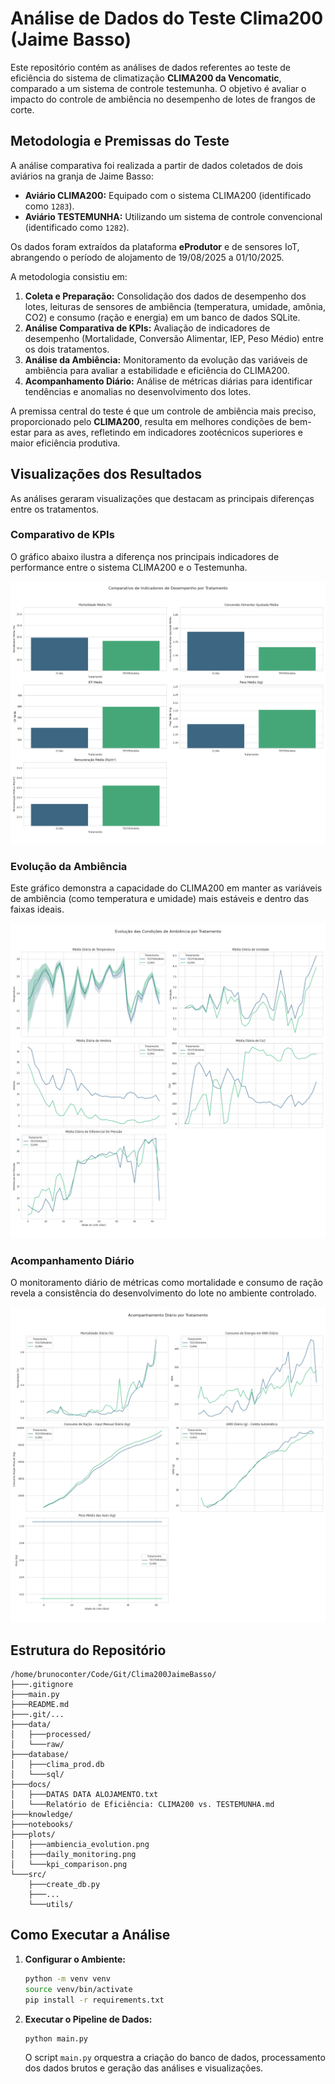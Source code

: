 # Análise de Dados do Teste Clima200 (Jaime Basso)

Este repositório contém as análises de dados referentes ao teste de eficiência do sistema de climatização **CLIMA200 da Vencomatic**, comparado a um sistema de controle testemunha. O objetivo é avaliar o impacto do controle de ambiência no desempenho de lotes de frangos de corte.

## Metodologia e Premissas do Teste

A análise comparativa foi realizada a partir de dados coletados de dois aviários na granja de Jaime Basso:

- **Aviário CLIMA200:** Equipado com o sistema CLIMA200 (identificado como `1283`).
- **Aviário TESTEMUNHA:** Utilizando um sistema de controle convencional (identificado como `1282`).

Os dados foram extraídos da plataforma **eProdutor** e de sensores IoT, abrangendo o período de alojamento de 19/08/2025 a 01/10/2025.

A metodologia consistiu em:
1.  **Coleta e Preparação:** Consolidação dos dados de desempenho dos lotes, leituras de sensores de ambiência (temperatura, umidade, amônia, CO2) e consumo (ração e energia) em um banco de dados SQLite.
2.  **Análise Comparativa de KPIs:** Avaliação de indicadores de desempenho (Mortalidade, Conversão Alimentar, IEP, Peso Médio) entre os dois tratamentos.
3.  **Análise da Ambiência:** Monitoramento da evolução das variáveis de ambiência para avaliar a estabilidade e eficiência do CLIMA200.
4.  **Acompanhamento Diário:** Análise de métricas diárias para identificar tendências e anomalias no desenvolvimento dos lotes.

A premissa central do teste é que um controle de ambiência mais preciso, proporcionado pelo **CLIMA200**, resulta em melhores condições de bem-estar para as aves, refletindo em indicadores zootécnicos superiores e maior eficiência produtiva.

## Visualizações dos Resultados

As análises geraram visualizações que destacam as principais diferenças entre os tratamentos.

### Comparativo de KPIs
O gráfico abaixo ilustra a diferença nos principais indicadores de performance entre o sistema CLIMA200 e o Testemunha.

![Comparativo de KPIs](./plots/kpi_comparison.png)

### Evolução da Ambiência
Este gráfico demonstra a capacidade do CLIMA200 em manter as variáveis de ambiência (como temperatura e umidade) mais estáveis e dentro das faixas ideais.

![Evolução da Ambiência](./plots/ambiencia_evolution.png)

### Acompanhamento Diário
O monitoramento diário de métricas como mortalidade e consumo de ração revela a consistência do desenvolvimento do lote no ambiente controlado.

![Acompanhamento Diário](./plots/daily_monitoring.png)

## Estrutura do Repositório

```
/home/brunoconter/Code/Git/Clima200JaimeBasso/
├───.gitignore
├───main.py
├───README.md
├───.git/...
├───data/
│   ├───processed/
│   └───raw/
├───database/
│   ├───clima_prod.db
│   └───sql/
├───docs/
│   ├───DATAS DATA ALOJAMENTO.txt
│   └───Relatório de Eficiência: CLIMA200 vs. TESTEMUNHA.md
├───knowledge/
├───notebooks/
├───plots/
│   ├───ambiencia_evolution.png
│   ├───daily_monitoring.png
│   └───kpi_comparison.png
└───src/
    ├───create_db.py
    ├───...
    └───utils/
```

## Como Executar a Análise

1.  **Configurar o Ambiente:**
    ```bash
    python -m venv venv
    source venv/bin/activate
    pip install -r requirements.txt
    ```
2.  **Executar o Pipeline de Dados:**
    ```bash
    python main.py
    ```
    O script `main.py` orquestra a criação do banco de dados, processamento dos dados brutos e geração das análises e visualizações.
